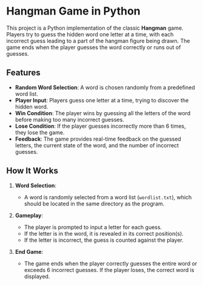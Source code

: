 # Hangman Game in Python

This project is a Python implementation of the classic **Hangman** game. Players try to guess the hidden word one letter at a time, with each incorrect guess leading to a part of the hangman figure being drawn. The game ends when the player guesses the word correctly or runs out of guesses.

## Features

- **Random Word Selection**: A word is chosen randomly from a predefined word list.
- **Player Input**: Players guess one letter at a time, trying to discover the hidden word.
- **Win Condition**: The player wins by guessing all the letters of the word before making too many incorrect guesses.
- **Lose Condition**: If the player guesses incorrectly more than 6 times, they lose the game.
- **Feedback**: The game provides real-time feedback on the guessed letters, the current state of the word, and the number of incorrect guesses.

## How It Works

1. **Word Selection**:
   - A word is randomly selected from a word list (`wordlist.txt`), which should be located in the same directory as the program.
   
2. **Gameplay**:
   - The player is prompted to input a letter for each guess.
   - If the letter is in the word, it is revealed in its correct position(s).
   - If the letter is incorrect, the guess is counted against the player.

3. **End Game**:
   - The game ends when the player correctly guesses the entire word or exceeds 6 incorrect guesses. If the player loses, the correct word is displayed.
